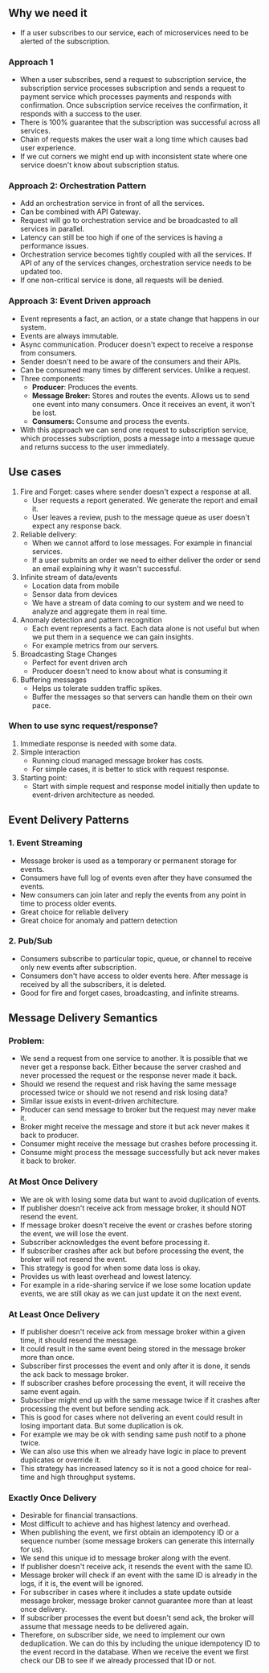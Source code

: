 
## Why we need it
- If a user subscribes to our service, each of microservices need to be alerted of the subscription.
### Approach 1 
- When a user subscribes, send a request to subscription service, the subscription service processes subscription and sends a request to payment service which processes payments and responds with confirmation. Once subscription service receives the confirmation, it responds with a success to the user.
- There is 100% guarantee that the subscription was successful across all services.
- Chain of requests makes the user wait a long time which causes bad user experience.
- If we cut corners we might end up with inconsistent state where one service doesn't know about subscription status.

### Approach 2: Orchestration Pattern
- Add an orchestration service in front of all the services.
- Can be combined with API Gateway.
- Request will go to orchestration service and be broadcasted to all services in parallel.
- Latency can still be too high if one of the services is having a performance issues.
- Orchestration service becomes tightly coupled with all the services. If API of any of the services changes, orchestration service needs to be updated too.
- If one non-critical service is done, all requests will be denied.

### Approach 3: Event Driven approach 
- Event represents a fact, an action, or a state change that happens in our system.
- Events are always immutable.
- Async communication. Producer doesn't expect to receive a response from consumers.
- Sender doesn't need to be aware of the consumers and their APIs.
- Can be consumed many times by different services. Unlike a request.
- Three components: 
	- **Producer**: Produces the events.
	- **Message Broker:** Stores and routes the events. Allows us to send one event into many consumers. Once it receives an event, it won't be lost.
	- **Consumers:** Consume and process the events.
- With this approach we can send one request to subscription service, which processes subscription, posts a message into a message queue and returns success to the user immediately. 

## Use cases
1. Fire and Forget: cases where sender doesn't expect a response at all. 
	- User requests a report generated. We generate the report and email it.
	- User leaves a review, push to the message queue as user doesn't expect any response back.
2. Reliable delivery:
	- When we cannot afford to lose messages. For example in financial services.
	- If a user submits an order we need to either deliver the order or send an email explaining why it wasn't successful. 
3. Infinite stream of data/events
	- Location data from mobile
	- Sensor data from devices
	- We have a stream of data coming to our system and we need to analyze and aggregate them in real time.
4. Anomaly detection and pattern recognition 
	- Each event represents a fact. Each data alone is not useful but when we put them in a sequence we can gain insights. 
	- For example metrics from our servers.
5. Broadcasting Stage Changes
	- Perfect for event driven arch
	- Producer doesn't need to know about what is consuming it
6. Buffering messages
	- Helps us tolerate sudden traffic spikes.
	- Buffer the messages so that servers can handle them on their own pace.


### When to use sync request/response?
1. Immediate response is needed with some data. 
2. Simple interaction
	- Running cloud managed message broker has costs. 
	- For simple cases, it is better to stick with request response.
3. Starting point:
	- Start with simple request and response model initially then update to event-driven architecture as needed.

## Event Delivery Patterns

### 1. Event Streaming
- Message broker is used as a temporary or permanent storage for events.
- Consumers have full log of events even after they have consumed the events.
- New consumers can join later and reply the events from any point in time to process older events.
- Great choice for reliable delivery
- Great choice for anomaly and pattern detection

### 2. Pub/Sub
- Consumers subscribe to particular topic, queue, or channel to receive only new events after subscription.
- Consumers don't have access to older events here. After message is received by all the subscribers, it is deleted. 
- Good for fire and forget cases, broadcasting, and infinite streams. 


## Message Delivery Semantics

### Problem:
- We send a request from one service to another. It is possible that we never get a response back. Either because the server crashed and never processed the request or the response never made it back. 
- Should we resend the request and risk having the same message processed twice or should we not resend and risk losing data?
- Similar issue exists in event-driven architecture.
- Producer can send message to broker but the request may never make it.
- Broker might receive the message and store it but ack never makes it back to producer.
- Consumer might receive the message but crashes before processing it.
- Consume might process the message successfully but ack never makes it back to broker.

### At Most Once Delivery
- We are ok with losing some data but want to avoid duplication of events.
- If publisher doesn't receive ack from message broker, it should NOT resend the event.
- If message broker doesn't receive the event or crashes before storing the event, we will lose the event.
- Subscriber acknowledges the event before processing it. 
- If subscriber crashes after ack but before processing the event, the broker will not resend the event.
- This strategy is good for when some data loss is okay.
- Provides us with least overhead and lowest latency. 
- For example in a ride-sharing service if we lose some location update events, we are still okay as we can just update it on the next event.

### At Least Once Delivery
- If publisher doesn't receive ack from message broker within a given time, it should resend the message.
- It could result in the same event being stored in the message broker more than once.
- Subscriber first processes the event and only after it is done, it sends the ack back to message broker.
- If subscriber crashes before processing the event, it will receive the same event again.
- Subscriber might end up with the same message twice if it crashes after processing the event but before sending ack. 
- This is good for cases where not delivering an event could result in losing important data. But some duplication is ok.
- For example we may be ok with sending same push notif to a phone twice.
- We can also use this when we already have logic in place to prevent duplicates or override it.
- This strategy has increased latency so it is not a good choice for real-time and high throughput systems.

### Exactly Once Delivery
- Desirable for financial transactions. 
- Most difficult to achieve and has highest latency and overhead.
- When publishing the event, we first obtain an idempotency ID or a sequence number (some message brokers can generate this internally for us). 
- We send this unique id to message broker along with the event.
- If publisher doesn't receive ack, it resends the event with the same ID.
- Message broker will check if an event with the same ID is already in the logs, if it is, the event will be ignored. 
- For subscriber in cases where it includes a state update outside message broker, message broker cannot guarantee more than at least once delivery.
- If subscriber processes the event but doesn't send ack, the broker will assume that message needs to be delivered again.
- Therefore, on subscriber side, we need to implement our own deduplication. We can do this by including the unique idempotency ID to the event record in the database. When we receive the event we first check our DB to see if we already processed that ID or not.